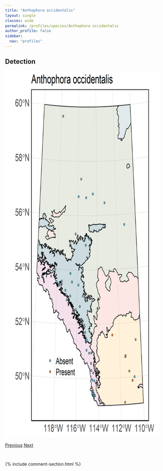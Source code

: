 ```yaml
---
title: "Anthophora occidentalis"
layout: single
classes: wide
permalink: /profiles/species/Anthophora occidentalis
author_profile: false
sidebar:
  nav: "profiles"
---
```


<h2>Detection</h2>

<a href="/assets/figures/species/Anthophora occidentalis/range-map.png">
<img src="/assets/figures/species/Anthophora occidentalis/range-map.png" height = "1200" width = "800">
</a>

<a href="/profiles/species/Anthophora bomboides" class="pagination--pager" title="PreviousName">Previous</a> <a href="/profiles/species/Anthophora spp." class="pagination--pager" title="NextName">Next</a>

<p>&nbsp;</p>

{% include comment-section.html %}
